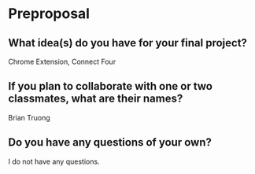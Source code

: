 # Preproposal

## What idea(s) do you have for your final project?

Chrome Extension, Connect Four

## If you plan to collaborate with one or two classmates, what are their names?

Brian Truong

## Do you have any questions of your own?

I do not have any questions.
